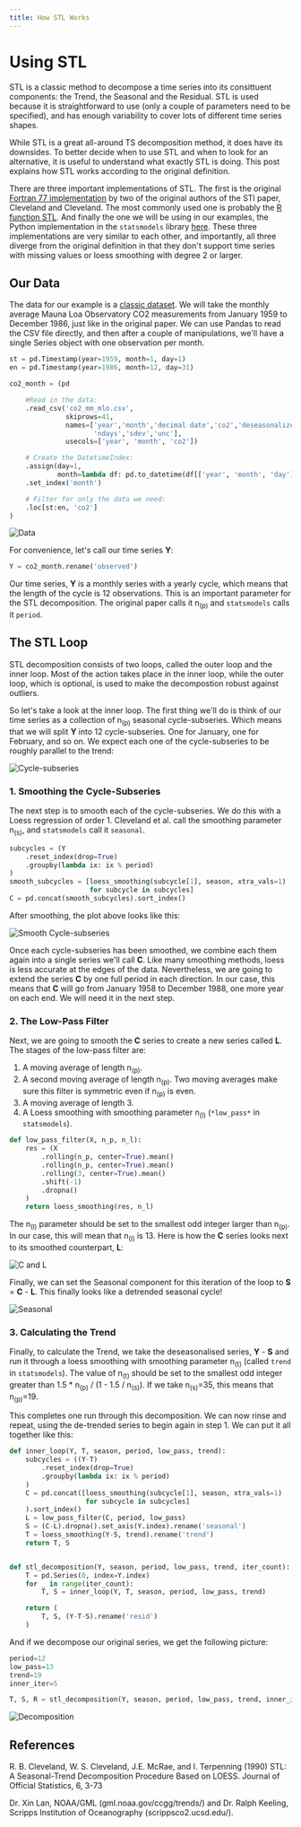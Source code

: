```yaml
---
title: How STL Works
---
```


# Using STL

STL is a classic method to decompose a time series into its consittuent
components: the Trend, the Seasonal and the Residual. STL is used because it
is straightforward to use (only a couple of parameters need to be specified),
and has enough variability to cover lots of different time series shapes.

While STL is a great all-around TS decomposition method, it does have its
downsides. To better decide when to use STL and when to look for an
alternative, it is useful to understand what exactly STL is doing. This post
explains how STL works according to the original definition.

There are three important implementations of STL. The first is the original
[Fortran 77 implementation][1] by two of the original authors of the STl
paper, Cleveland and Cleveland. The most commonly used one is probably the [R
function STL][2]. And finally the one we will be using in our examples, the
Python implementation in the `statsmodels` library [here][3]. These three
implementations are very similar to each other, and importantly, all three
diverge from the original definition in that they don't support time series
with missing values or loess smoothing with degree 2 or larger.

## Our Data

The data for our example is a [classic dataset][4]. We will take the monthly
average Mauna Loa Observatory CO2 measurements from January 1959 to December
1986, just like in the original paper. We can use Pandas to read the CSV file
directly, and then after a couple of manipulations, we'll have a single
Series object with one observation per month.

```python
st = pd.Timestamp(year=1959, month=1, day=1)
en = pd.Timestamp(year=1986, month=12, day=31)

co2_month = (pd

    #Read in the data:
    .read_csv('co2_mm_mlo.csv', 
              skiprows=41, 
              names=['year','month','decimal date','co2','deseasonalized',
                     'ndays','sdev','unc'],
              usecols=['year', 'month', 'co2'])

    # Create the DatetimeIndex:
    .assign(day=1,
            month=lambda df: pd.to_datetime(df[['year', 'month', 'day']]))
    .set_index('month')

    # Filter for only the data we need:
    .loc[st:en, 'co2']
)
```

![Data](/assets/co2.png)

For convenience, let's call our time series **Y**:

```python
Y = co2_month.rename('observed')
```

Our time series, **Y** is a monthly series with a yearly cycle, which means
that the length of the cycle is 12 observations. This is an important
parameter for the STL decomposition. The original paper calls it
n<sub>(p)</sub> and `statsmodels` calls it `period`.

## The STL Loop

STL decomposition consists of two loops, called the outer loop and the inner
loop. Most of the action takes place in the inner loop, while the outer loop,
which is optional, is used to make the decompostion robust against outliers.

So let's take a look at the inner loop. The first thing we'll do is think of
our time series as a collection of n<sub>(p)</sub> seasonal cycle-subseries.
Which means that we will split **Y**
into 12 cycle-subseries. One for January, one for February, and so on. We
expect each one of the cycle-subseries to be roughly parallel to the trend:

![Cycle-subseries](/assets/co2-subseries.png)

### 1. Smoothing the Cycle-Subseries

The next step is to smooth each of the cycle-subseries. We do this with a
Loess regression of order 1. Cleveland et al. call the smoothing parameter
n<sub>(s)</sub>, and `statsmodels` call it `seasonal`.

```python
subcycles = (Y
    .reset_index(drop=True)
    .groupby(lambda ix: ix % period)
)
smooth_subcycles = [loess_smoothing(subcycle[1], season, xtra_vals=1)
                    for subcycle in subcycles]
C = pd.concat(smooth_subcycles).sort_index()
```

After smoothing, the plot above looks like this:

![Smooth Cycle-subseries](/assets/co2-subseries-smooth.png)

Once each cycle-subseries has been smoothed, we combine each them again into
a single series we'll call **C**. Like many smoothing methods, loess is less
accurate at the edges of the data. Nevertheless, we are going to extend the
series **C** by one full period in each direction. In our case, this means
that **C** will go from January 1958 to December 1988, one more year on each
end. We will need it in the next step.


### 2. The Low-Pass Filter

Next, we are going to smooth the **C** series to create a new series called
**L**.  The stages of the low-pass filter are: 

1. A moving average of length n<sub>(p)</sub>.
2. A second moving average of length n<sub>(p)</sub>. Two moving averages
   make sure this filter is symmetric even if n<sub>(p)</sub> is even.
3. A moving average of length 3.
4. A Loess smoothing with smoothing parameter n<sub>(l)</sub> (`*low_pass*`
   in `statsmodels`).

```python
def low_pass_filter(X, n_p, n_l):
    res = (X
        .rolling(n_p, center=True).mean()
        .rolling(n_p, center=True).mean()
        .rolling(3, center=True).mean()
        .shift(-1)
        .dropna()
    )
    return loess_smoothing(res, n_l)
```

The n<sub>(l)</sub> parameter should be set to the smallest odd integer larger
than n<sub>(p)</sub>. In our case, this will mean that n<sub>(l)</sub> is 13.
Here is how the **C** series looks next to its smoothed counterpart, **L**:

![C and L](/assets/low-pass.png)

Finally, we can set the Seasonal component for this iteration of the loop to
**S** = **C** - **L**. This finally looks like a detrended seasonal cycle!

![Seasonal](/assets/seasonal.png)


### 3. Calculating the Trend

Finally, to calculate the Trend, we take the deseasonalised series, **Y** -
**S** and run it through a loess smoothing with smoothing parameter 
n<sub>(t)</sub> (called `trend` in `statsmodels`). The value of
n<sub>(t)</sub> should be set to the smallest odd integer greater than 1.5 *
n<sub>(p)</sub> / (1 - 1.5 / n<sub>(s)</sub>). If we take n<sub>(s)</sub>=35,
this means that n<sub>(p)</sub>=19.

This completes one run through this decomposition. We can now rinse and
repeat, using the de-trended series to begin again in step 1. We can put it
all together like this:

```python
def inner_loop(Y, T, season, period, low_pass, trend):
    subcycles = ((Y-T)
        .reset_index(drop=True)
        .groupby(lambda ix: ix % period)
    )
    C = pd.concat([loess_smoothing(subcycle[1], season, xtra_vals=1)
                   for subcycle in subcycles]
    ).sort_index()
    L = low_pass_filter(C, period, low_pass)
    S = (C-L).dropna().set_axis(Y.index).rename('seasonal')
    T = loess_smoothing(Y-S, trend).rename('trend')
    return T, S


def stl_decomposition(Y, season, period, low_pass, trend, iter_count):
    T = pd.Series(0, index=Y.index)
    for _ in range(iter_count):
        T, S = inner_loop(Y, T, season, period, low_pass, trend)

    return (
        T, S, (Y-T-S).rename('resid')
    )
```

And if we decompose our original series, we get the following picture:

```python
period=12
low_pass=13
trend=19
inner_iter=5

T, S, R = stl_decomposition(Y, season, period, low_pass, trend, inner_iter)
```

![Decomposition](/assets/decomposition.png)


## References
R. B. Cleveland, W. S. Cleveland, J.E. McRae, and I. Terpenning (1990) STL: A
Seasonal-Trend Decomposition Procedure Based on LOESS. Journal of Official
Statistics, 6, 3-73

Dr. Xin Lan, NOAA/GML (gml.noaa.gov/ccgg/trends/) and Dr. Ralph Keeling,
Scripps Institution of Oceanography (scrippsco2.ucsd.edu/).

[1]: <https://www.netlib.org/a/stl> "STL Fortran"
[2]: <https://www.rdocumentation.org/packages/stats/versions/3.6.2/topics/stl> "STL R"
[3]: <https://www.statsmodels.org/stable/generated/statsmodels.tsa.seasonal.STL.html#statsmodels.tsa.seasonal.STL> "STL Python"
[4]: <https://gml.noaa.gov/ccgg/trends/data.html> "Mauna Loa CO2 Data"
